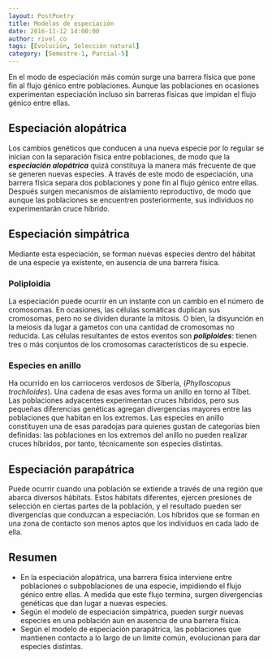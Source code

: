 ```yaml
---
layout: PostPoetry
title: Modelos de especiación
date: 2016-11-12 14:00:00
author: rivel_co
tags: [Evolución, Selección natural]
category: [Semestre-1, Parcial-5]
---
```


En el modo de especiación más común surge una barrera física que pone fin al flujo génico entre poblaciones. Aunque las poblaciones en ocasiones experimentan especiación incluso sin barreras físicas que impidan el flujo génico entre ellas.

## Especiación alopátrica

Los cambios genéticos que conducen a una nueva especie por lo regular se inician con la separación física entre poblaciones, de modo que la ***especiación alopátrica*** quizá constituya la manera más frecuente de que se generen nuevas especies. A través de este modo de especiación, una barrera física separa dos poblaciones y pone fin al flujo génico entre ellas. Después surgen mecanismos de aislamiento reproductivo, de modo que aunque las poblaciones se encuentren posteriormente, sus individuos no experimentarán cruce híbrido.

## Especiación simpátrica

Mediante esta especiación, se forman nuevas especies dentro del hábitat de una especie ya existente, en ausencia de una barrera física.

### Poliploidia

La especiación puede ocurrir en un instante con un cambio en el número de cromosomas. En ocasiones, las células somáticas duplican sus cromosomas, pero no se dividen durante la mitosis. O bien, la disyunción en la meiosis da lugar a gametos con una cantidad de cromosomas no reducida. Las células resultantes de estos eventos son ***poliploides***: tienen tres o más conjuntos de los cromosomas característicos de su especie.

### Especies en anillo

Ha ocurrido en los carrioceros verdosos de Siberia, (*Phylloscopus trochiloides*). Una cadena de esas aves forma un anillo en torno al Tíbet. Las poblaciones adyacentes experimentan cruces híbridos, pero sus pequeñas diferencias genéticas agregan divergencias mayores entre las poblaciones que habitan en los extremos. Las especies en anillo constituyen una de esas paradojas para quienes gustan de categorías bien definidas: las poblaciones en los extremos del anillo no pueden realizar cruces híbridos, por tanto, técnicamente son especies distintas.

## Especiación parapátrica

Puede ocurrir cuando una población se extiende a través de una región que abarca diversos hábitats. Estos hábitats diferentes, ejercen presiones de selección en ciertas partes de la población, y el resultado pueden ser divergencias que conduzcan a especiación. Los híbridos que se forman en una zona de contacto son menos aptos que los individuos en cada lado de ella.

## Resumen

- En la especiación alopátrica, una barrera física interviene entre poblaciones o subpoblaciones de una especie, impidiendo el flujo génico entre ellas. A medida que este flujo termina, surgen divergencias genéticas que dan lugar a nuevas especies.
- Según el modelo de especiación simpátrica, pueden surgir nuevas especies en una población aun en ausencia de una barrera física.
- Según el modelo de especiación parapátrica, las poblaciones que mantienen contacto a lo largo de un límite común, evolucionan para dar especies distintas.
